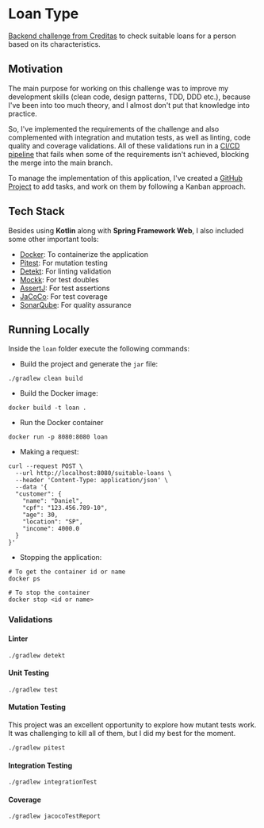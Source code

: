 # Loan Type

[Backend challenge from Creditas](https://github.com/Creditas/challenge/tree/master/backend/code-challenges/kotlin) to check suitable loans for a person based on its characteristics.

## Motivation

The main purpose for working on this challenge was to improve my development skills (clean code, design patterns, TDD, DDD etc.), because I've been into too much theory, and I almost don't put that knowledge into practice.

So, I've implemented the requirements of the challenge and also complemented with integration and mutation tests, as well as linting, code quality and coverage validations. All of these validations run in a [CI/CD pipeline](https://github.com/DanielBrito/creditas-challenge-suitable-loans/actions) that fails when some of the requirements isn't achieved, blocking the merge into the main branch.

To manage the implementation of this application, I've created a [GitHub Project](https://github.com/users/DanielBrito/projects/5/views/1) to add tasks, and work on them by following a Kanban approach.

## Tech Stack

Besides using **Kotlin** along with **Spring Framework Web**, I also included some other important tools:

- [Docker](https://www.docker.com/): To containerize the application
- [Pitest](https://pitest.org/): For mutation testing
- [Detekt](https://detekt.dev/): For linting validation
- [Mockk](https://mockk.io/): For test doubles
- [AssertJ](https://assertj.github.io/doc/): For test assertions
- [JaCoCo](https://www.eclemma.org/index.html): For test coverage
- [SonarQube](https://www.sonarsource.com/products/sonarcloud/): For quality assurance

## Running Locally

Inside the `loan` folder execute the following commands:

- Build the project and generate the `jar` file:
```shell
./gradlew clean build
```

- Build the Docker image:
```shell
docker build -t loan .
```

- Run the Docker container
```shell
docker run -p 8080:8080 loan
````

- Making a request:
```shell
curl --request POST \
  --url http://localhost:8080/suitable-loans \
  --header 'Content-Type: application/json' \
  --data '{
  "customer": {
    "name": "Daniel",
    "cpf": "123.456.789-10",
    "age": 30,
    "location": "SP",
    "income": 4000.0
  }
}'
```

- Stopping the application:
```shell
# To get the container id or name
docker ps
```

```shell
# To stop the container
docker stop <id or name>
```

### Validations

#### Linter

```shell
./gradlew detekt
```

#### Unit Testing

```shell
./gradlew test
```

#### Mutation Testing

This project was an excellent opportunity to explore how mutant tests work. It was challenging to kill all of them, but I did my best for the moment.

```shell
./gradlew pitest
```

#### Integration Testing

```shell
./gradlew integrationTest
```

#### Coverage

```shell
./gradlew jacocoTestReport
```
